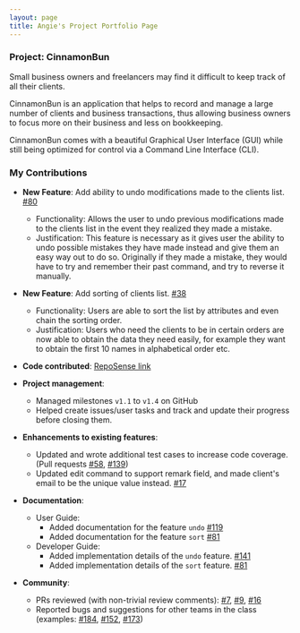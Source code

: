 ```yaml
---
layout: page
title: Angie's Project Portfolio Page
---
```


### Project: CinnamonBun

Small business owners and freelancers may find it difficult to keep track of all their clients.

CinnamonBun is an application that helps to record and manage a large number of clients and business transactions, thus allowing business owners to focus more on their business and less on bookkeeping.

CinnamonBun comes with a beautiful Graphical User Interface (GUI) while still being optimized for control via a Command Line Interface (CLI).

### My Contributions

* **New Feature**: Add ability to undo modifications made to the clients list. [\#80](https://github.com/AY2122S2-CS2103T-W09-2/tp/pull/80)
  * Functionality: Allows the user to undo previous modifications made to the clients list in the event they realized they made a mistake.
  * Justification: This feature is necessary as it gives user the ability to undo possible mistakes they have made instead and give them an easy way out to do so. Originally
  if they made a mistake, they would have to try and remember their past command, and try to reverse it manually.

* **New Feature**: Add sorting of clients list. [\#38](https://github.com/AY2122S2-CS2103T-W09-2/tp/pull/38)
  * Functionality: Users are able to sort the list by attributes and even chain the sorting order.
  * Justification: Users who need the clients to be in certain orders are now able to obtain the data 
  they need easily, for example they want to obtain the first 10 names in alphabetical order etc.

* **Code contributed**: [RepoSense link](https://github.com/LapisRaider/tp)

* **Project management**:
  * Managed milestones `v1.1` to `v1.4` on GitHub
  * Helped create issues/user tasks and track and update their progress before closing them.

* **Enhancements to existing features**:
  * Updated and wrote additional test cases to increase code coverage. 
  (Pull requests [\#58](https://github.com/AY2122S2-CS2103T-W09-2/tp/pull/58), [\#139](https://github.com/AY2122S2-CS2103T-W09-2/tp/pull/139))
  * Updated edit command to support remark field, and made client's email to be the unique value instead. [\#17](https://github.com/AY2122S2-CS2103T-W09-2/tp/pull/17)

* **Documentation**:
  * User Guide:
    * Added documentation for the feature `undo` [\#119](https://github.com/AY2122S2-CS2103T-W09-2/tp/pull/119)
    * Added documentation for the feature `sort` [\#81](https://github.com/AY2122S2-CS2103T-W09-2/tp/pull/81)
  * Developer Guide:
    * Added implementation details of the `undo` feature. [\#141](https://github.com/AY2122S2-CS2103T-W09-2/tp/pull/141)
    * Added implementation details of the `sort` feature. [\#81](https://github.com/AY2122S2-CS2103T-W09-2/tp/pull/81)

* **Community**:
  * PRs reviewed (with non-trivial review comments): [\#7](https://github.com/AY2122S2-CS2103T-W09-2/tp/pull/7),
  [\#9](https://github.com/AY2122S2-CS2103T-W09-2/tp/pull/9),
  [\#16](https://github.com/AY2122S2-CS2103T-W09-2/tp/pull/16)
  * Reported bugs and suggestions for other teams in the class (examples: [\#184](https://github.com/AY2122S2-CS2103-F09-3/tp/issues/184),
  [\#152](https://github.com/AY2122S2-CS2103-F09-3/tp/issues/152), [\#173](https://github.com/AY2122S2-CS2103-F09-3/tp/issues/173))

